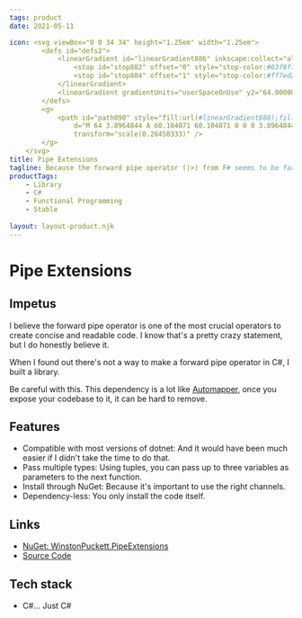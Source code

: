 ```yaml
--- 
tags: product
date: 2021-05-11

icon: <svg viewBox="0 0 34 34" height="1.25em" width="1.25em">
        <defs id="defs2">
            <linearGradient id="linearGradient886" inkscape:collect="always">
                <stop id="stop882" offset="0" style="stop-color:#63f8ff;stop-opacity:1" />
                <stop id="stop884" offset="1" style="stop-color:#ff7ed2;stop-opacity:1" />
            </linearGradient>
            <linearGradient gradientUnits="userSpaceOnUse" y2="64.000002" x2="124.10352" y1="64.000002" x1="3.8964844" id="linearGradient888" xlink:href="#linearGradient886" inkscape:collect="always" />
        </defs>
        <g>
            <path id="path890" style="fill:url(#linearGradient888);fill-opacity:1"
                d="M 64 3.8964844 A 60.104071 60.104071 0 0 0 3.8964844 64 A 60.104071 60.104071 0 0 0 64 124.10352 A 60.104071 60.104071 0 0 0 124.10352 64 A 60.104071 60.104071 0 0 0 64 3.8964844 z M 48.580078 29 L 55.580078 29 L 55.580078 99 L 48.580078 99 L 48.580078 29 z M 70.984375 29 L 88.449219 63.953125 L 88.484375 63.976562 L 88.472656 64 L 88.484375 64.023438 L 88.449219 64.046875 L 70.984375 99 L 64.921875 94.955078 L 80.388672 64 L 64.921875 33.044922 L 70.984375 29 z "
                transform="scale(0.26458333)" />
        </g>
    </svg>
title: Pipe Extensions
tagline: Because the forward pipe operator (|>) from F# seems to be far off. 
productTags:
    - Library
    - C#
    - Functional Programming
    - Stable
    
layout: layout-product.njk
---
```


# Pipe Extensions

## Impetus

I believe the forward pipe operator is one of the most crucial operators to create concise and readable code. I know that's a pretty crazy statement, but I do honestly believe it.

When I found out there's not a way to make a forward pipe operator in C#, I built a library.

Be careful with this. This dependency is a lot like [Automapper](https://automapper.org/), once you expose your codebase to it, it can be hard to remove.

## Features

- Compatible with most versions of dotnet: And it would have been much easier if I didn't take the time to do that.
- Pass multiple types: Using tuples, you can pass up to three variables as parameters to the next function.
- Install through NuGet: Because it's important to use the right channels.
- Dependency-less: You only install the code itself.

## Links

- [NuGet: WinstonPuckett.PipeExtensions](https://www.nuget.org/packages/WinstonPuckett.PipeExtensions)
- [Source Code](https://github.com/winstonpuckett/WinstonPuckett.PipeExtensions)

## Tech stack

- C#... Just C#